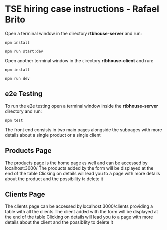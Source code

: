 # TSE hiring case instructions - Rafael Brito

Open a terminal window in the directory **rtbhouse-server** and run:
```
npm install
```
```
npm run start:dev
```
Open another terminal window in the directory **rtbhouse-client** and run:
```
npm install
```
```
npm run dev
````
## e2e Testing
To run the e2e testing open a terminal window inside the **rtbhouse-server** directory and run:
```
npm test
```

The front end consists in two main pages alongside the subpages with more details about a single product or a single client

## Products Page 
The products page is the home page as well and can be accessed by localhost:3000/
The products added by the form will be displayed at the end of the table
Clicking on details will lead you to a page with more details about the product and the possibility to delete it

## Clients Page
The clients page can be accessed by localhost:3000/clients providing a table with all the clients
The client added with the form will be displayed at the end of the table
Clicking on details will lead you to a page with more details about the client and the possibility to delete it


